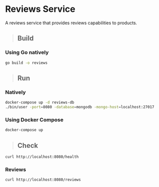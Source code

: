 # Reviews Service

A reviews service that provides reviews capabilities to products.

>## Build

### Using Go natively

```bash
go build -o reviews
```

>## Run

### Natively

```bash
docker-compose up -d reviews-db
./bin/user -port=8080 -database=mongodb -mongo-host=localhost:27017
```

### Using Docker Compose

```bash
docker-compose up
```

>## Check

```bash
curl http://localhost:8080/health
```

### Reviews

```bash
curl http://localhost:8080/reviews
```
